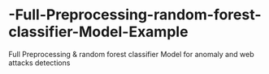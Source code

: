 # -Full-Preprocessing-random-forest-classifier-Model-Example
Full Preprocessing &amp; random forest classifier  Model for anomaly and web attacks detections 
